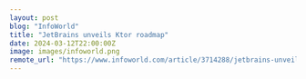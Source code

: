```yaml
---
layout: post
blog: "InfoWorld"
title: "JetBrains unveils Ktor roadmap"
date: 2024-03-12T22:00:00Z
image: images/infoworld.png
remote_url: "https://www.infoworld.com/article/3714288/jetbrains-unveils-ktor-roadmap.html#tk.rss_applicationdevelopment"
---
```

